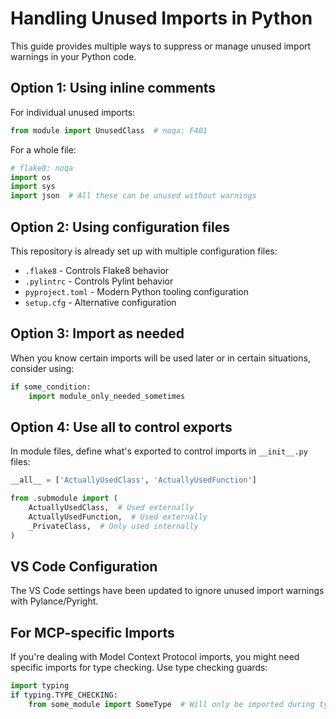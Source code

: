# Handling Unused Imports in Python

This guide provides multiple ways to suppress or manage unused import warnings in your Python code.

## Option 1: Using inline comments

For individual unused imports:

```python
from module import UnusedClass  # noqa: F401
```

For a whole file:

```python
# flake8: noqa
import os
import sys
import json  # All these can be unused without warnings
```

## Option 2: Using configuration files

This repository is already set up with multiple configuration files:

- `.flake8` - Controls Flake8 behavior
- `.pylintrc` - Controls Pylint behavior
- `pyproject.toml` - Modern Python tooling configuration
- `setup.cfg` - Alternative configuration

## Option 3: Import as needed

When you know certain imports will be used later or in certain situations, consider using:

```python
if some_condition:
    import module_only_needed_sometimes
```

## Option 4: Use __all__ to control exports

In module files, define what's exported to control imports in `__init__.py` files:

```python
__all__ = ['ActuallyUsedClass', 'ActuallyUsedFunction']

from .submodule import (
    ActuallyUsedClass,  # Used externally
    ActuallyUsedFunction,  # Used externally
    _PrivateClass,  # Only used internally
)
```

## VS Code Configuration

The VS Code settings have been updated to ignore unused import warnings with Pylance/Pyright.

## For MCP-specific Imports

If you're dealing with Model Context Protocol imports, you might need specific imports for type checking.
Use type checking guards:

```python
import typing
if typing.TYPE_CHECKING:
    from some_module import SomeType  # Will only be imported during type checking
```
